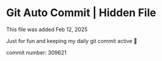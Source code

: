 # Git Auto Commit | Hidden File

This file was added Feb 12, 2025

Just for fun and keeping my daily git commit active 🤪

commit number: 309621
